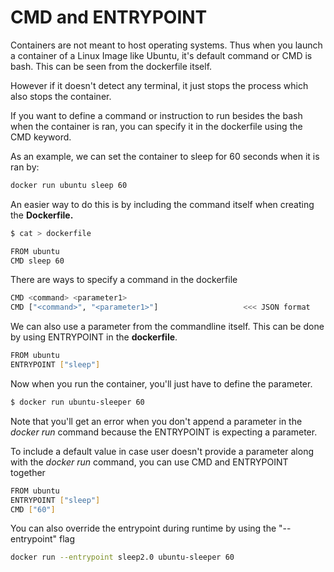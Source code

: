 # CMD and ENTRYPOINT

Containers are not meant to host operating systems. Thus when you launch a container of a Linux Image like Ubuntu, it's default command or CMD is bash. This can be seen from the dockerfile itself. 

However if it doesn't detect any terminal, it just stops the process which also stops the container.

If you want to define a command or instruction to run besides the bash when the container is ran, you can specify it in the dockerfile using the CMD keyword.

As an example, we can set the container to sleep for 60 seconds when it is ran by:

```bash 
docker run ubuntu sleep 60
```

An easier way to do this is by including the command itself when creating the **Dockerfile.**

```bash
$ cat > dockerfile 

FROM ubuntu
CMD sleep 60
```

There are ways to specify a command in the dockerfile

```bash 
CMD <command> <parameter1>
CMD ["<command>", "<parameter1>"]                   <<< JSON format
```

We can also use a parameter from the commandline itself. This can be done by using ENTRYPOINT in the **dockerfile**.

```bash 
FROM ubuntu
ENTRYPOINT ["sleep"]
```

Now when you run the container, you'll just have to define the parameter.

```bash
$ docker run ubuntu-sleeper 60
```

Note that you'll get an error when you don't append a parameter in the _docker run_ command because the ENTRYPOINT is expecting a parameter.

To include a default value in case user doesn't provide a parameter along with the _docker run_ command, you can use CMD and ENTRYPOINT together

```bash
FROM ubuntu
ENTRYPOINT ["sleep"]
CMD ["60"]
```

You can also override the entrypoint during runtime by using the "--entrypoint" flag

```bash
docker run --entrypoint sleep2.0 ubuntu-sleeper 60
```
